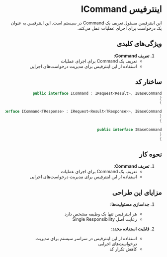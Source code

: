  <div dir="rtl">

# اینترفیس ICommand

این اینترفیس مسئول تعریف یک Command در سیستم است. این اینترفیس به عنوان یک درخواست برای اجرای عملیات عمل می‌کند.

## ویژگی‌های کلیدی

1. **تعریف Command**:
   - تعریف یک Command برای اجرای عملیات
   - استفاده از این اینترفیس برای مدیریت درخواست‌های اجرایی

## ساختار کد

```csharp
public interface ICommand : IRequest<Result>, IBaseCommand
{
}

public interface ICommand<TResponse> : IRequest<Result<TResponse>>, IBaseCommand
{
}

public interface IBaseCommand
{
}
```

## نحوه کار

1. **تعریف Command**:
   - تعریف یک Command برای اجرای عملیات
   - استفاده از این اینترفیس برای مدیریت درخواست‌های اجرایی

## مزایای این طراحی

1. **جداسازی مسئولیت‌ها**:
   - هر اینترفیس تنها یک وظیفه مشخص دارد
   - رعایت اصل Single Responsibility

2. **قابلیت استفاده مجدد**:
   - استفاده از این اینترفیس در سراسر سیستم برای مدیریت درخواست‌های اجرایی
   - کاهش تکرار کد

</div>